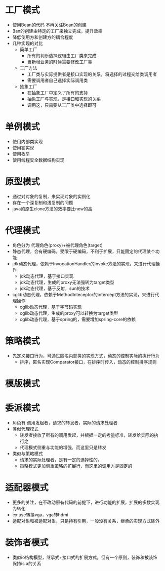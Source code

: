 # 工厂模式
* 使用Bean的代码 不再关注Bean的创建
* Ban的创建由特定的工厂来独立完成，提升效率
* 降低使用方和创建方的耦合程度
* 几种实现的对比
    * 简单工厂
        * 所有的判断选择逻辑由工厂类来完成
        * 当新增业务的时候需要修改工厂类
    * 工厂方法
        * 工厂类与实际提供者是接口实现的关系，将选择的过程交给类调用者
        * 需要调用者自己选择实际调用类
    * 抽象工厂
        * 在抽象工厂中定义了所有的支持
        * 抽象工厂与实现，是接口和实现的关系
        * 调用这，只需要从工厂类中选择即可

# 单例模式
* 使用内部类实现
* 使用锁实现
* 使用枚举
* 使用线程安全数据结构实现

# 原型模式
* 通过对对象的复制，来实现对象的实例化
* 存在一个深复制和浅复制的问题
* java的原生clone方法的效率要比new的高

# 代理模式
* 角色分为 代理角色(proxy)+被代理角色(target)
* 静态代理，会有硬编码，受限于硬编码，不利于扩展，只能固定的代理某个功能
* jdk动态代理，依赖于InvocationHandler的invoke方法的实现，来进行代理操作
    * jdk动态代理，基于接口实现
    * jdk动态代理，生成的proxy无法强转为target类型
    * jdk动态代理，基于反射，sun的技术
* cglib动态代理，依赖于MethodInteceptor的intercept方法的实现，来进行代理操作
    * cglib动态代理，基于字节码实现 
    * cglib动态代理，生成的proxy可以转换为target类型
    * cglib动态代理，基于spring的，需要增加spring-core的依赖
    
# 策略模式
* 先定义接口行为，可通过匿名内部类的实现方式，动态的控制实际的执行行为
    * 排序，匿名实现Comparator接口，在排序时传入，动态的控制排序规则
    
# 模版模式

# 委派模式
* 角色有 调用发起者，请求的转发者，实际的请求处理者
* 类似代理模式
    * 转发者接收了所有的调用发起，并根据一定的考量标准，转发给实际的执行之
    * 代理模式侧重与功能的增强，而这里只是转发
* 类似与策略模式
    * 请求的实际处理者，是有一定的选择性的。
    * 策略模式更加侧重策略的扩展行，而这里的调用方是固定的

# 适配器模式
* 更多的关注，在不改动原有代码的前提下，进行功能的扩展，扩展的多数实现为转化
* ex:use转换vga，vga转hdmi
* 适配对象和被适配对象，只是持有引用，一般没有关系，继承的实现方式除外

# 装饰者模式
* 类似io结构模型，继承式+接口式的扩展方式，但有一个原则，装饰和被装饰保持is a的关系

